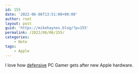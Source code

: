 ```yaml
---
id: 155
date: '2022-06-06T13:51:00+00:00'
author: root
layout: post
guid: 'https://mikehaynes.blog/?p=155'
permalink: /2022/06/06/155/
categories:
    - Note
tags:
    - Apple
---
```


I love how [defensive](https://www.pcgamer.com/apple-m2-silicon) PC Gamer gets after new Apple hardware.